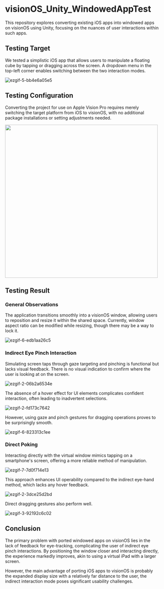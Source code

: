 # visionOS_Unity_WindowedAppTest

This repository explores converting existing iOS apps into windowed apps on visionOS using Unity, focusing on the nuances of user interactions within such apps.

## Testing Target

We tested a simplistic iOS app that allows users to manipulate a floating cube by tapping or dragging across the screen. A dropdown menu in the top-left corner enables switching between the two interaction modes.

![ezgif-5-bb4e6a05e5](https://github.com/yuchenz27/visionOS_Unity_WindowedAppTest/assets/44870300/e83994d9-c5f9-4d6e-902a-5bf21699bebc)

## Testing Configuration

Converting the project for use on Apple Vision Pro requires merely switching the target platform from iOS to visionOS, with no additional package installations or setting adjustments needed.

<img src="https://github.com/yuchenz27/visionOS_Unity_WindowedAppTest/assets/44870300/66b85061-81ff-4f85-8873-c793c844610f" width="500">

## Testing Result

### General Observations

The application transitions smoothly into a visionOS window, allowing users to reposition and resize it within the shared space. Currently, window aspect ratio can be modified while resizing, though there may be a way to lock it.

![ezgif-6-edb1aa26c5](https://github.com/yuchenz27/visionOS_Unity_WindowedAppTest/assets/44870300/edd8244d-ddfe-4d25-8006-e11121c264df)

### Indirect Eye Pinch Interaction

Simulating screen taps through gaze targeting and pinching is functional but lacks visual feedback. There is no visual indication to confirm where the user is looking at on the screen.

![ezgif-2-06b2a6534e](https://github.com/yuchenz27/visionOS_Unity_WindowedAppTest/assets/44870300/563ea5bf-718c-4888-8603-d8d2f54c4f28)

The absence of a hover effect for UI elements complicates confident interaction, often leading to inadvertent selections.

![ezgif-2-fd173c7642](https://github.com/yuchenz27/visionOS_Unity_WindowedAppTest/assets/44870300/fed318ed-86f4-4d39-87e8-26fc76eca667)

However, using gaze and pinch gestures for dragging operations proves to be surprisingly smooth.

![ezgif-6-823313c1ee](https://github.com/yuchenz27/visionOS_Unity_WindowedAppTest/assets/44870300/8ad785e5-6e33-4a23-b0cd-8ac7af7efb2f)

### Direct Poking

Interacting directly with the virtual window mimics tapping on a smartphone's screen, offering a more reliable method of manipulation.

![ezgif-7-7d0f714e13](https://github.com/yuchenz27/visionOS_Unity_WindowedAppTest/assets/44870300/65a0fff2-6b2d-4b50-ab53-3365bdaa89c1)

This approach enhances UI operability compared to the indirect eye-hand method, which lacks any hover feedback.

![ezgif-2-3dce25d2bd](https://github.com/yuchenz27/visionOS_Unity_WindowedAppTest/assets/44870300/9d4624e0-7728-41b8-81c6-0baade8a7879)

Direct dragging gestures also perform well.

![ezgif-3-92192c6c02](https://github.com/yuchenz27/visionOS_Unity_WindowedAppTest/assets/44870300/5071e801-8a7b-47c1-abe9-b4a877a3f8d2)

## Conclusion

The primary problem with ported windowed apps on visionOS lies in the lack of feedback for eye-tracking, complicating the user of indirect eye pinch interactions. By positioning the window closer and interacting directly, the experience markedly improves, akin to using a virtual iPad with a larger screen.

However, the main advantage of porting iOS apps to visionOS is probably the expanded display size with a relatively far distance to the user, the indirect interaction mode poses significant usability challenges.
